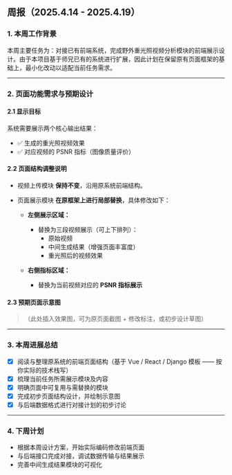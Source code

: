 ## 周报（2025.4.14 - 2025.4.19）

### 1. 本周工作背景

本周主要任务为：对接已有前端系统，完成野外重光照视频分析模块的前端展示设计。由于本项目基于师兄已有的系统进行扩展，因此计划在保留原有页面框架的基础上，最小化改动以适配当前任务需求。

---

### 2. 页面功能需求与预期设计

#### 2.1 显示目标

系统需要展示两个核心输出结果：

- ✅ 生成的重光照视频效果
- ✅ 对应视频的 PSNR 指标（图像质量评价）

#### 2.2 页面结构调整说明

- 视频上传模块 **保持不变**，沿用原系统前端结构。
- 页面展示模块 **在原框架上进行局部替换**，具体修改如下：

  - **左侧展示区域：**
    - 替换为三段视频展示（可上下排列）：
      - 原始视频
      - 中间生成结果（增强页面丰富度）
      - 重光照后的视频效果

  - **右侧指标区域：**
    - 替换为当前视频对应的 **PSNR 指标展示**

#### 2.3 预期页面示意图

> （此处插入效果图，可为原页面截图 + 修改标注，或初步设计草图）

---

### 3. 本周进展总结

- [x] 阅读与整理原系统的前端页面结构（基于 Vue / React / Django 模板 —— 按你实际的技术栈写）
- [x] 梳理当前任务所需展示模块及内容
- [x] 明确页面中可复用与需替换的模块
- [x] 完成初步页面结构设计，并绘制示意图
- [x] 与后端数据格式进行对接计划的初步讨论

---

### 4. 下周计划

- 根据本周设计方案，开始实际编码修改前端页面
- 与后端接口完成对接，调试数据传输与结果展示
- 完善中间生成结果模块的可视化

